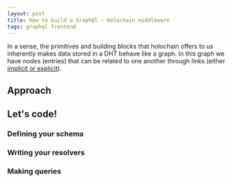 ```yaml
---
layout: post
title: How to build a GraphQl - Holochain middleware
tags: graphql frontend
---
```


In a sense, the primitives and building blocks that holochain offers to us inherently makes data stored in a DHT behave like a graph. In this graph we have nodes (entries) that can be related to one another through links (either [implicit or explicit](/implicit-explicit-links)).

## Approach

## Let's code!

### Defining your schema

### Writing your resolvers

### Making queries
